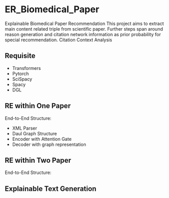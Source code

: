 # ER_Biomedical_Paper
Explainable Biomedical Paper Recommendation
This project aims to extract main content related triple from scientific paper.
Further steps span around reason generation and citation network information as prior probability for special recommendation.
Citation Context Analysis

## Requisite
 * Transformers
 * Pytorch
 * SciSpacy
 * Spacy
 * DGL

## RE within One Paper
End-to-End Structure:
  * XML Parser
  * Daul Graph Structure
  * Encoder with Attention Gate
  * Decoder with graph representation

## RE within Two Paper
End-to-End Structure:

## Explainable Text Generation
